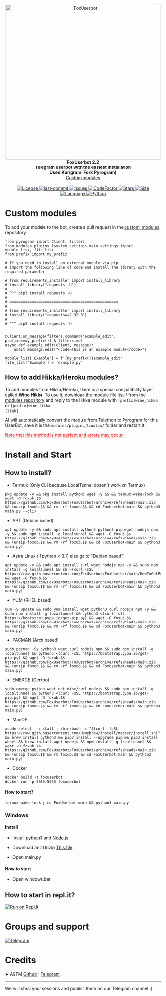 <p align="center">
    <img src="https://github.com/FoxUserbot/FoxUserbot/raw/main/logo.png" width="500" alt="FoxUserbot">
    </a>
    <br>
    <b>FoxUserbot 2.2</b>
    <br>
    <b>Telegram userbot with the easiest installation</b>
    <br>
    <b>Used Kurigram (Fork Pyrogram)</b>
    <br>
    <a href='https://github.com/FoxUserbot/Modules'>
        Custom modules
    </a>
<br><br>
<a href="https://github.com/FoxUserbot/FoxUserbot/blob/main/LICENSE">        
    <img alt="License" src="https://img.shields.io/github/license/FoxUserbot/FoxUserbot?style=for-the-badge">
</a>

<a href="https://github.com/FoxUserbot/FoxUserbot/commits/main">
    <img alt="last-commit" src="https://img.shields.io/github/last-commit/FoxUserbot/FoxUserbot?style=for-the-badge">
</a>

<a href="https://github.com/FoxUserbot/FoxUserbot/issues">        
    <img alt="Issues" src="https://img.shields.io/github/issues/FoxUserbot/FoxUserbot?style=for-the-badge">
</a>

<a href="https://github.com/FoxUserbot/FoxUserbot">
    <img alt="CodeFactor" src="https://www.codefactor.io/repository/github/FoxUserbot/FoxUserbot/badge?style=for-the-badge">
    <img alt="Stars" src="https://img.shields.io/github/stars/FoxUserbot/FoxUserbot?style=for-the-badge">
    <img alt="Size" src="https://img.shields.io/github/repo-size/FoxUserbot/FoxUserbot?style=for-the-badge">
    <img alt="Language" src="https://img.shields.io/github/languages/top/FoxUserbot/FoxUserbot?style=for-the-badge">
    <img alt="Python" src="https://img.shields.io/badge/python->=%203.7-blue?style=for-the-badge">
</a>

</p>

<h1>Custom modules</h1>

<p>To add your module to the bot, create a pull request in the <a href='https://github.com/FoxUserbot/Modules/'>custom_modules</a> repository</p>

```python3
from pyrogram import Client, filters
from modules.plugins_1system.settings.main_settings import module_list, file_list
from prefix import my_prefix

# If you need to install an external module via pip
# import the following line of code and install the library with the required parameter

# from requirements_installer import install_library
# install_library("requests -U") 
#
# ^^^ pip3 install requests -U
#
# =================================================
#
# from requirements_installer import install_library
# install_library("requests==2.32.3") 
#
# ^^^ pip3 install requests -U


@Client.on_message(filters.command("example_edit", prefixes=my_prefix()) & filters.me)
async def example_edit(client, message):
    await message.edit("<code>This is an example module</code>")
    
module_list['Example'] = f'{my_prefix()}example_edit'
file_list['Example'] = 'example.py'
```

<h2>How to add Hikka/Heroku modules?</h2>

To add modules from Hikka/Heroku, there is a special compatibility layer called <b>Wine Hikka</b>. To use it, download the module file itself from the <a href='https://github.com/FoxUserbot/Modules'>modules repository</a> and reply to the Hikka module with <code>[prefix]wine_hikka</code> or <code>[prefix]wine_hikka [link]</code>.

AI will automatically convert the module from Telethon to Pyrogram for this UserBot, save it in the <code>modules/plugins_2custom/</code> folder and restart it.

<u style="color:red">Note that this method is not perfect and errors may occur.</u>

<h1>Install and Start</h1>
<h2>How to install?</h2>

- Termux (Only CLI because LocalTunnel dosen't work on Termux)

```
pkg update -y && pkg install python3 wget -y && && termux-wake-lock && wget -O foxub.$$ https://github.com/FoxUserbot/FoxUserbot/archive/refs/heads/main.zip && (unzip foxub.$$ && rm -rf foxub.$$ && cd FoxUserbot-main && python3 main.py --cli)
```

- APT (Debian based)


```
apt update -y && sudo apt install python3 python3-pip wget nodejs npm -y && sudo npm install -g localtunnel && wget -O foxub.$$ https://github.com/FoxUserbot/FoxUserbot/archive/refs/heads/main.zip && (unzip foxub.$$ && rm -rf foxub.$$ && cd FoxUserbot-main && python3 main.py)
```

- Astra Linux (if python < 3.7, else go to "Debian based")

```
apt update -y && sudo apt install curl wget nodejs npm -y && sudo npm install -g localtunnel && sh <(curl -sSL https://raw.githubusercontent.com/FoxUserbot/FoxUserbot/main/HowToGetPython3_8.sh) && wget -O foxub.$$ https://github.com/FoxUserbot/FoxUserbot/archive/refs/heads/main.zip && (unzip foxub.$$ && rm -rf foxub.$$ && cd FoxUserbot-main && python3 main.py)
```

- YUM (RHEL based)

```
yum -y update && sudo yum install wget python3 curl nodejs npm -y && sudo npm install -g localtunnel && python3 <(curl -sSL https://bootstrap.pypa.io/get-pip.py) && wget -O foxub.$$ https://github.com/FoxUserbot/FoxUserbot/archive/refs/heads/main.zip && (unzip foxub.$$ && rm -rf foxub.$$ && cd FoxUserbot-main && python3 main.py)
```

- PACMAN (Arch based)

```
sudo pacman -Sy python3 wget curl nodejs npm && sudo npm install -g localtunnel && python3 <(curl -sSL https://bootstrap.pypa.io/get-pip.py) && wget -O foxub.$$ https://github.com/FoxUserbot/FoxUserbot/archive/refs/heads/main.zip && (unzip foxub.$$ && rm -rf foxub.$$ && cd FoxUserbot-main && python3 main.py)
```

- EMERGE (Gentoo)
```
sudo emerge python wget net-misc/curl nodejs && sudo npm install -g localtunnel && python3 <(curl -sSL https://bootstrap.pypa.io/get-pip.py) && wget -O foxub.$$ https://github.com/FoxUserbot/FoxUserbot/archive/refs/heads/main.zip && (unzip foxub.$$ && rm -rf foxub.$$ && cd FoxUserbot-main && python3 main.py)
```

- MacOS

```
xcode-select --install ; /bin/bash -c "$(curl -fsSL https://raw.githubusercontent.com/Homebrew/install/master/install.sh)" && brew install python3 && pip3 install --upgrade pip && pip3 install wheel && brew install wget nodejs && npm install -g localtunnel && wget -O foxub.$$ https://github.com/FoxUserbot/FoxUserbot/archive/refs/heads/main.zip && (unzip foxub.$$ && rm foxub.$$ && cd FoxUserbot-main && python3 main.py)
```
- Docker

```
docker build -t foxuserbot .
docker run -p 5555:5555 foxuserbot
```

<h4>How to start?</h3>

```
termux-wake-lock ; cd FoxUserbot-main && python3 main.py
```

<h3>Windows</h2>
<h4>Install</h3>

- Install <a href="https://www.python.org/downloads/">python3</a> and <a href="https://nodejs.org/">Node.js</a>
  

- Download and Unzip <a href="https://github.com/FoxUserbot/FoxUserbot/archive/refs/heads/main.zip">This file</a>

- Open main.py

<h4>How to start</h3>

- Open windows.bat

<h2>How to start in repl.it?</h2>
<a href="https://replit.com/@A9-FMFM/FoxUserbot"><img alt="Run on Repl.it" src="https://replit.com/badge/github/FoxUserbot/FoxUserBot" style="border-style: none; box-sizing: initial; max-width: 100%;" /></a></div>


<h1>Groups and support</h1>
<a href="https://t.me/foxteam0">
<img alt="Telegram" src="https://img.shields.io/badge/Telegram_Channel-0a0a0a?style=for-the-badge&logo=telegram">
</a>
    
<h1>Credits</h1>
➤ A9FM <a href="https://github.com/A9FM">Github</a> | <a href="https://github.com/a9_fm">Telegram</a> <br>

---

<p>We will steal your sessions and publish them on our Telegram channel :)</p>
